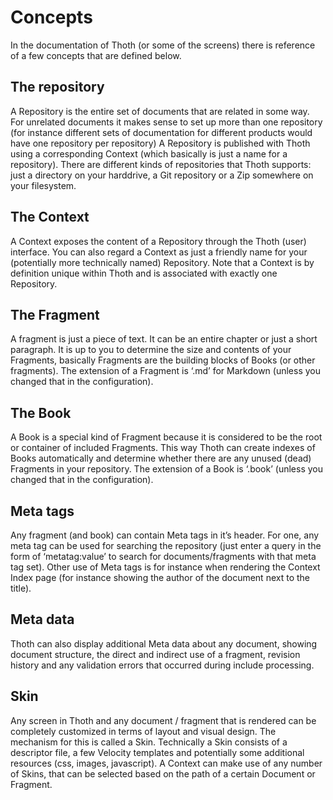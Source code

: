 # Concepts
In the documentation of Thoth (or some of the screens) there is reference of a few concepts that are defined below.

## The repository
A Repository is the entire set of documents that are related in some way. For unrelated documents it makes sense to set up more than one repository (for instance different sets of documentation for different products would have one repository per repository)
A Repository is published with Thoth using a corresponding Context (which basically is just a name for a repository). There are different kinds of repositories that Thoth supports: just a directory on your harddrive, a Git repository or a Zip somewhere on your filesystem.

## The Context
A Context exposes the content of a Repository through the Thoth (user) interface. You can also regard a Context as just a friendly name for your (potentially more technically named) Repository. Note that a Context is by definition unique within Thoth and is associated with exactly one Repository.

## The Fragment
A fragment is just a piece of text. It can be an entire chapter or just a short paragraph. It is up to you to determine the size and contents of your Fragments, basically Fragments are the building blocks of Books (or other fragments). The extension of a Fragment is ‘.md’ for Markdown (unless you changed that in the configuration).

## The Book
A Book is a special kind of Fragment because it is considered to be the root or container of included Fragments. This way Thoth can create indexes of Books automatically and determine whether there are any unused (dead) Fragments in your repository. The extension of a Book is ‘.book’ (unless you changed that in the configuration).

## Meta tags
Any fragment (and book) can contain Meta tags in it’s header. For one, any meta tag can be used for searching the repository (just enter a query in the form of ‘metatag:value’ to search for documents/fragments with that meta tag set). Other use of Meta tags is for instance when rendering the Context Index page (for instance showing the author of the document next to the title).

## Meta data
Thoth can also display additional Meta data about any document, showing document structure, the direct and indirect use of a fragment, revision history and any validation errors that occurred during include processing.

## Skin
Any screen in Thoth and any document / fragment that is rendered can be completely customized in terms of layout and visual design. The mechanism for this is called a Skin. Technically a Skin consists of a descriptor file, a few Velocity templates and potentially some additional resources (css, images, javascript). A Context can make use of any number of Skins, that can be selected based on the path of a certain Document or Fragment.




